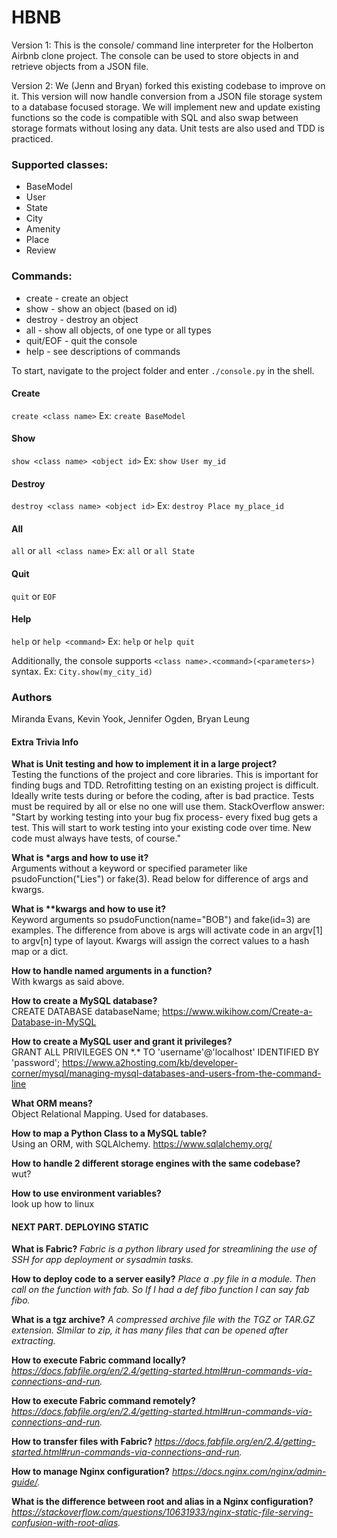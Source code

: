 # HBNB

Version 1: This is the console/ command line interpreter for the Holberton Airbnb clone project. The console can be used to store objects in and retrieve objects from a JSON file.

Version 2: We (Jenn and Bryan) forked this existing codebase to improve on it.
This version will now handle conversion from a JSON file storage system to a database focused storage.
We will implement new and update existing functions so the code is compatible with SQL and also swap between storage formats without losing any data.
Unit tests are also used and TDD is practiced.

### Supported classes:
* BaseModel
* User
* State
* City
* Amenity
* Place
* Review

### Commands:
* create - create an object
* show - show an object (based on id)
* destroy - destroy an object
* all - show all objects, of one type or all types
* quit/EOF - quit the console
* help - see descriptions of commands

To start, navigate to the project folder and enter `./console.py` in the shell.

#### Create
`create <class name>`
Ex:
`create BaseModel`

#### Show
`show <class name> <object id>`
Ex:
`show User my_id`

#### Destroy
`destroy <class name> <object id>`
Ex:
`destroy Place my_place_id`

#### All
`all` or `all <class name>`
Ex:
`all` or `all State`

#### Quit
`quit` or `EOF`

#### Help
`help` or `help <command>`
Ex:
`help` or `help quit`

Additionally, the console supports `<class name>.<command>(<parameters>)` syntax.
Ex:
`City.show(my_city_id)`

### Authors
Miranda Evans, Kevin Yook, Jennifer Ogden, Bryan Leung



#### Extra Trivia Info
**What is Unit testing and how to implement it in a large project?**  
Testing the functions of the project and core libraries.
This is important for finding bugs and TDD.
Retrofitting testing on an existing project is difficult.
Ideally write tests during or before the coding, after is bad practice.
Tests must be required by all or else no one will use them.
StackOverflow answer: "Start by working testing into your bug fix process- every fixed bug gets a test. This will start to work testing into your existing code over time. New code must always have tests, of course."  

**What is \*args and how to use it?**  
Arguments without a keyword or specified parameter like psudoFunction("Lies") or fake(3).
Read below for difference of args and kwargs.  

**What is \*\*kwargs and how to use it?**  
Keyword arguments so psudoFunction(name="BOB") and fake(id=3) are examples.
The difference from above is args will activate code in an argv[1] to argv[n] type of layout.
Kwargs will assign the correct values to a hash map or a dict.  

**How to handle named arguments in a function?**  
With kwargs as said above.  

**How to create a MySQL database?**  
CREATE DATABASE databaseName;
https://www.wikihow.com/Create-a-Database-in-MySQL  

**How to create a MySQL user and grant it privileges?**  
GRANT ALL PRIVILEGES ON \*.\* TO 'username'@'localhost' IDENTIFIED BY 'password';
https://www.a2hosting.com/kb/developer-corner/mysql/managing-mysql-databases-and-users-from-the-command-line  

**What ORM means?**  
Object Relational Mapping. Used for databases.  

**How to map a Python Class to a MySQL table?**  
Using an ORM, with SQLAlchemy. https://www.sqlalchemy.org/  

**How to handle 2 different storage engines with the same codebase?**  
wut?  

**How to use environment variables?**  
look up how to linux  

#### NEXT PART. DEPLOYING STATIC

**What is Fabric?**
*Fabric is a python library used for streamlining the use of SSH for app deployment or sysadmin tasks.*  

**How to deploy code to a server easily?**
*Place a .py file in a module. Then call on the function with fab. So If I had a def fibo function I can say fab fibo.*  

**What is a tgz archive?**
*A compressed archive file with the TGZ or TAR.GZ extension. SImilar to zip, it has many files that can be opened after extracting.*  

**How to execute Fabric command locally?**
*https://docs.fabfile.org/en/2.4/getting-started.html#run-commands-via-connections-and-run.*  

**How to execute Fabric command remotely?**
*https://docs.fabfile.org/en/2.4/getting-started.html#run-commands-via-connections-and-run.*  

**How to transfer files with Fabric?**
*https://docs.fabfile.org/en/2.4/getting-started.html#run-commands-via-connections-and-run.*  

**How to manage Nginx configuration?**
*https://docs.nginx.com/nginx/admin-guide/.*  

**What is the difference between root and alias in a Nginx configuration?**
*https://stackoverflow.com/questions/10631933/nginx-static-file-serving-confusion-with-root-alias.*  

